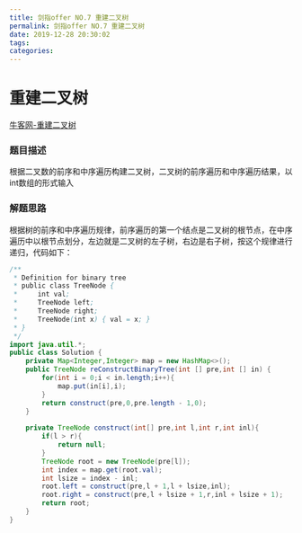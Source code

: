 ```yaml
---
title: 剑指offer NO.7 重建二叉树
permalink: 剑指offer NO.7 重建二叉树
date: 2019-12-28 20:30:02
tags:
categories:
---
```


# 重建二叉树

[牛客网-重建二叉树]("https://www.nowcoder.com/practice/8a19cbe657394eeaac2f6ea9b0f6fcf6?tpId=13&tqId=11157&tPage=1&rp=1&ru=/ta/coding-interviews&qru=/ta/coding-interviews/question-ranking")

### 题目描述

根据二叉数的前序和中序遍历构建二叉树，二叉树的前序遍历和中序遍历结果，以int数组的形式输入

### 解题思路

根据树的前序和中序遍历规律，前序遍历的第一个结点是二叉树的根节点，在中序遍历中以根节点划分，左边就是二叉树的左子树，右边是右子树，按这个规律进行递归，代码如下：

```java
/**
 * Definition for binary tree
 * public class TreeNode {
 *     int val;
 *     TreeNode left;
 *     TreeNode right;
 *     TreeNode(int x) { val = x; }
 * }
 */
import java.util.*;
public class Solution {
    private Map<Integer,Integer> map = new HashMap<>();
    public TreeNode reConstructBinaryTree(int [] pre,int [] in) {
        for(int i = 0;i < in.length;i++){
            map.put(in[i],i);
        }
        return construct(pre,0,pre.length - 1,0);
    }
    
    private TreeNode construct(int[] pre,int l,int r,int inl){
        if(l > r){
            return null;
        }
        TreeNode root = new TreeNode(pre[l]);
        int index = map.get(root.val);
        int lsize = index - inl;
        root.left = construct(pre,l + 1,l + lsize,inl);
        root.right = construct(pre,l + lsize + 1,r,inl + lsize + 1);
        return root;
    }
}
```



